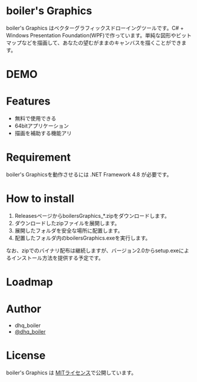 # boiler's Graphics

boiler's Graphics はベクターグラフィックスドローイングツールです。C# + Windows Presentation Foundation(WPF)で作っています。単純な図形やビットマップなどを描画して、あなたの望むがままのキャンバスを描くことができます。

# DEMO

# Features

* 無料で使用できる
* 64bitアプリケーション
* 描画を補助する機能アリ

# Requirement

boiler's Graphicsを動作させるには .NET Framework 4.8 が必要です。

# How to install

 1. ReleasesページからboilersGraphics_*.zipをダウンロードします。
 2. ダウンロードしたzipファイルを展開します。
 3. 展開したフォルダを安全な場所に配置します。
 4. 配置したフォルダ内のboilersGraphics.exeを実行します。

なお、zipでのバイナリ配布は継続しますが、バージョン2.0からsetup.exeによるインストール方法を提供する予定です。

# Loadmap


# Author

* dhq_boiler
* [@dhq_boiler](https://twitter.com/dhq_boiler)

# License

boiler's Graphics は [MITライセンス](https://en.wikipedia.org/wiki/MIT_License)で公開しています。
